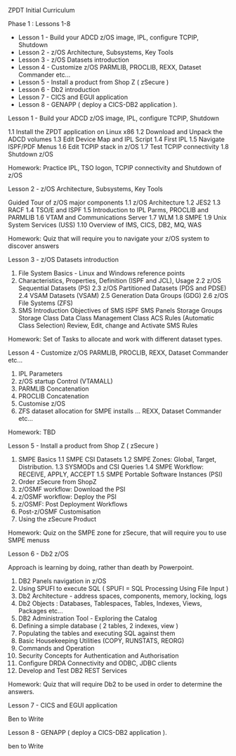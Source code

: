 ZPDT Initial Curriculum

Phase 1 : Lessons 1-8
* Lesson 1 - Build your ADCD z/OS image, IPL, configure TCPIP, Shutdown
* Lesson 2 - z/OS Architecture, Subsystems, Key Tools
* Lesson 3 - z/OS Datasets introduction
* Lesson 4 - Customize z/OS PARMLIB, PROCLIB, REXX, Dataset Commander etc...
* Lesson 5 - Install a product from Shop Z ( zSecure )
* Lesson 6 - Db2 introduction
* Lesson 7 - CICS and EGUI application
* Lesson 8 - GENAPP ( deploy a CICS-DB2 application ).


Lesson 1 - Build your ADCD z/OS image, IPL, configure TCPIP, Shutdown

1.1 Install the ZPDT application on Linux x86 
1.2 Download and Unpack the ADCD volumes
1.3 Edit Device Map and IPL Script
1.4 First IPL 
1.5 Navigate ISPF/PDF Menus
1.6 Edit TCPIP stack in z/OS 
1.7 Test TCPIP connectivity 
1.8 Shutdown z/OS 

Homework:
Practice IPL, TSO logon, TCPIP connectivity and Shutdown of z/OS 



Lesson 2 - z/OS Architecture, Subsystems, Key Tools

Guided Tour of z/OS major components
1.1 z/OS Architecture 
1.2 JES2 
1.3 RACF 
1.4 TSO/E and ISPF 
1.5 Introduction to IPL Parms, PROCLIB and PARMLIB 
1.6 VTAM and Communications Server
1.7 WLM 
1.8 SMPE 
1.9 Unix System Services (USS)
1.10 Overview of IMS, CICS, DB2, MQ, WAS

Homework: 
Quiz that will require you to navigate your z/OS system to discover answers



Lesson 3 - z/OS Datasets introduction

1. File System Basics - Linux and Windows reference points
2. Characteristics, Properties, Definition (ISPF and JCL), Usage
   2.2 z/OS Sequential Datasets (PS)
   2.3 z/OS Partitioned Datasets (PDS and PDSE)
   2.4 VSAM Datasets (VSAM)
   2.5 Generation Data Groups (GDG)
   2.6 z/OS File Systems (ZFS) 
3. SMS Introduction
   Objectives of SMS
   ISPF SMS Panels 
   Storage Groups 
   Storage Class 
   Data Class 
   Management Class
   ACS Rules (Automatic Class Selection)
   Review, Edit, change and Activate SMS Rules   

Homework:
Set of Tasks to allocate and work with different dataset types.



Lesson 4 - Customize z/OS PARMLIB, PROCLIB, REXX, Dataset Commander etc...

1. IPL Parameters 
2. z/OS startup Control (VTAMALL) 
3. PARMLIB Concatenation
4. PROCLIB Concatenation
5. Customise z/OS 
6. ZFS dataset allocation for SMPE installs
... REXX, Dataset Commander etc...

Homework: TBD



Lesson 5 - Install a product from Shop Z ( zSecure )

1. SMPE Basics
1.1 SMPE CSI Datasets 
1.2 SMPE Zones: Global, Target, Distribution.
1.3 SYSMODs and CSI Queries
1.4 SMPE Workflow: RECEIVE, APPLY, ACCEPT 
1.5 SMPE Portable Software Instances (PSI)
2. Order zSecure from ShopZ 
3. z/OSMF workflow: Download the PSI 
4. z/OSMF workflow: Deploy the PSI 
5. z/OSMF: Post Deployment Workflows 
6. Post-z/OSMF Customisation 
7. Using the zSecure Product

Homework: Quiz on the SMPE zone for zSecure, that will require you to use SMPE menuss



Lesson 6 - Db2 z/OS 

Approach is learning by doing, rather than death by Powerpoint.
1. DB2 Panels navigation in z/OS 
2. Using SPUFI to execute SQL ( SPUFI = SQL Processing Using File Input ) 
3. Db2 Architecture - address spaces, components, memory, locking, logs
4. Db2 Objects : Databases, Tablespaces, Tables, Indexes, Views, Packages etc...
5. DB2 Administration Tool - Exploring the Catalog 
6. Defining a simple database ( 2 tables, 2 indexes, view )
7. Populating the tables and executing SQL against them 
8. Basic Housekeeping Utilities (COPY, RUNSTATS, REORG) 
9. Commands and Operation
10. Security Concepts for Authentication and Authorisation
11. Configure DRDA Connectivity and ODBC, JDBC clients 
12. Develop and Test DB2 REST Services

Homework: Quiz that will require Db2 to be used in order to determine the answers.


Lesson 7 - CICS and EGUI application

Ben to Write 

Lesson 8 - GENAPP ( deploy a CICS-DB2 application ).

ben to Write 





